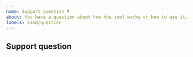 ```yaml
---
name: Support question ❓
about: You have a question about how the tool works or how to use it.
labels: kind/question
---
```


## Support question

<!--
  Before creating a new support question, you may want to reach the community at
  https://gitter.im/PHP-CS-Fixer/Lobby

  Please describe in as much detail as possible what problem you are trying to
  solve and what have you tried so far.
-->

